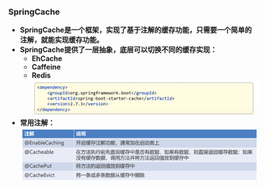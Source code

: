 ### SpringCache
* **SpringCache是一个框架，实现了基于注解的缓存功能，只需要一个简单的注解，就能实现缓存功能。**
* **SpringCache提供了一层抽象，底层可以切换不同的缓存实现：**
  * **EhCache**
  * **Caffeine**
  * **Redis**
  ![1751359792694](image/SpringCache/1751359792694.png)
* **常用注解：**
 ![1751359829786](image/SpringCache/1751359829786.png)